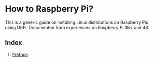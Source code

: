 # How to Raspberry Pi?
This is a generic guide on installing Linux distributions 
on Raspberry Pis using UEFI. Documented from experiences on 
Raspberry Pi 3B+ and 4B.

## Index
1. [Preface](preface.md)
